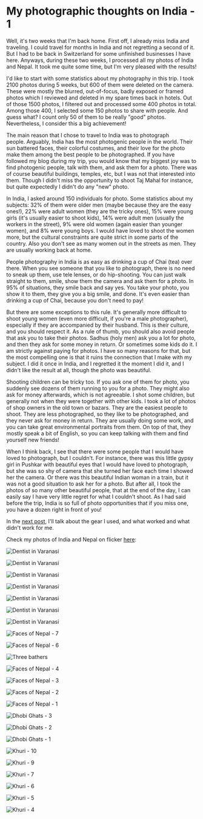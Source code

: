 # My photographic thoughts on India - 1

Well, it's two weeks that I'm back home. First off, I already miss India and traveling. I could travel for months in India and not regretting a second of it. But I had to be back in Switzerland for some unfinished businesses I have here. Anyways, during these two weeks, I processed all my photos of India and Nepal. It took me quite some time, but I'm very pleased with the results!

I'd like to start with some statistics about my photography in this trip. I took 2100 photos during 5 weeks, but 600 of them were deleted on the camera. These were mostly the blurred, out-of-focus, badly exposed or framed photos which I reviewed and deleted in my spare times back in hotels. Out of those 1500 photos, I filtered out and processed some 400 photos in total. Among those 400, I selected some 150 photos to share with people. And guess what? I count only 50 of them to be really "good" photos. Nevertheless, I consider this a big achievement!

The main reason that I chose to travel to India was to photograph people. Arguably, India has the most photogenic people in the world. Their sun battered faces, their colorful costumes, and their love for the photo make them among the best people to be photographed. If you have followed my blog during my trip, you would know that my biggest joy was to find photogenic people, talk with them, and ask them for a photo. There was of course beautiful buildings, temples, etc, but I was not that interested into them. Though I didn't miss the opportunity to shoot Taj Mahal for instance, but quite expectedly I didn't do any "new" photo.

In India, I asked around 150 individuals for photo. Some statistics about my subjects: 32% of them were older men (maybe because they are the easy ones!), 22% were adult women (they are the tricky ones), 15% were young girls (it's usually easier to shoot kids), 14% were adult men (usually the workers in the street), 9% were old women (again easier than younger women), and 8% were young boys. I would have loved to shoot the women more, but the cultural constraints are quite strict in some parts of the country. Also you don't see as many women out in the streets as men. They are usually working back at home.

People photography in India is as easy as drinking a cup of Chai (tea) over there. When you see someone that you like to photograph, there is no need to sneak up them, use tele lenses, or do hip-shooting. You can just walk straight to them, smile, show them the camera and ask them for a photo. In 95% of situations, they smile back and say yes. You take your photo, you show it to them, they give you a big smile, and done. It's even easier than drinking a cup of Chai, because you don't need to pay!

But there are some exceptions to this rule. It's generally more difficult to shoot young women (even more difficult, if you're a male photographer), especially if they are accompanied by their husband. This is their culture, and you should respect it. As a rule of thumb, you should also avoid people that ask you to take their photos. Sadhus (holy men) ask you a lot for photo, and then they ask for some money in return. Or sometimes some kids do it. I am strictly against paying for photos. I have so many reasons for that, but the most compelling one is that it ruins the connection that I make with my subject. I did it once in India, and I regretted it the moment I did it, and I didn't like the result at all, though the photo was beautiful.

Shooting children can be tricky too. If you ask one of them for photo, you suddenly see dozens of them running to you for a photo. They might also ask for money afterwards, which is not agreeable. I shot some children, but generally not when they were together with other kids. I took a lot of photos of shop owners in the old town or bazars. They are the easiest people to shoot. They are less photographed, so they like to be photographed, and they never ask for money in return. They are usually doing some work, and you can take great environmental portraits from them. On top of that, they mostly speak a bit of English, so you can keep talking with them and find yourself new friends!

When I think back, I see that there were some people that I would have loved to photograph, but I couldn't. For instance, there was this little gypsy girl in Pushkar with beautiful eyes that I would have loved to photograph, but she was so shy of camera that she turned her face each time I showed her the camera. Or there was this beautiful Indian woman in a train, but it was not a good situation to ask her for a photo. But after all, I took the photos of so many other beautiful people, that at the end of the day, I can easily say I have very little regret for what I couldn't shoot. As I had said before the trip, India is so full of photo opportunities that if you miss one, you have a dozen right in front of you!

In the [next post](https://photopensieve.github.io/2011/11/13/my-photographic-thoughts-on-india-2.html), I'll talk about the gear I used, and what worked and what didn't work for me.

Check my photos of India and Nepal on flicker [here](http://www.flickr.com/photos/8413680@N08/):

![Dentist in Varanasi](http://farm7.static.flickr.com/6120/6340131668_6897f15067_b.jpg)

![Dentist in Varanasi](http://farm7.static.flickr.com/6098/6339382895_79d8f013ef_b.jpg)

![Dentist in Varanasi](http://farm7.static.flickr.com/6103/6340131306_7aa3661f43_b.jpg)

![Dentist in Varanasi](http://farm7.static.flickr.com/6044/6339382621_ac25a2ecb9_b.jpg)

![Dentist in Varanasi](http://farm7.static.flickr.com/6237/6339382475_6a7d39989d_b.jpg)

![Dentist in Varanasi](http://farm7.static.flickr.com/6216/6340130824_e39bc6920a_b.jpg)

![Dentist in Varanasi](http://farm7.static.flickr.com/6218/6339382077_0fdcd79666_b.jpg)

![Faces of Nepal - 7](http://farm7.static.flickr.com/6231/6337939406_09745fb097_b.jpg)

![Faces of Nepal - 6](http://farm7.static.flickr.com/6038/6337186307_6b22f52393_b.jpg)

![Three bathers](http://farm7.static.flickr.com/6109/6333794591_8281973857_b.jpg)

![Faces of Nepal - 4](http://farm7.static.flickr.com/6239/6333566551_7cf7228b43_b.jpg)

![Faces of Nepal - 3](http://farm7.static.flickr.com/6107/6331743010_fc1a8a545d_b.jpg)

![Faces of Nepal - 2](http://farm7.static.flickr.com/6238/6330973949_050b42e05e_b.jpg)

![Faces of Nepal - 1](http://farm7.static.flickr.com/6214/6328967183_23f252aa7d_b.jpg)

![Dhobi Ghats - 3](http://farm7.static.flickr.com/6114/6326732579_6189bd1902_b.jpg)

![Dhobi Ghats - 2](http://farm7.static.flickr.com/6236/6327482316_115f202c00_b.jpg)

![Dhobi Ghats - 1](http://farm7.static.flickr.com/6045/6327482074_7c639992cf_b.jpg)

![Khuri - 10](http://farm7.static.flickr.com/6095/6323543325_fbf2e36039_b.jpg)

![Khuri - 9](http://farm7.static.flickr.com/6227/6324071296_3149cd4a86_b.jpg)

![Khuri - 7](http://farm7.static.flickr.com/6117/6324070308_a6df374034_b.jpg)

![Khuri - 6](http://farm7.static.flickr.com/6103/6324069390_2370ec3d12_b.jpg)

![Khuri - 5](http://farm7.static.flickr.com/6048/6324068960_15ac2cefa0_b.jpg)

![Khuri - 4](http://farm7.static.flickr.com/6232/6324068650_a93f901886_b.jpg)
